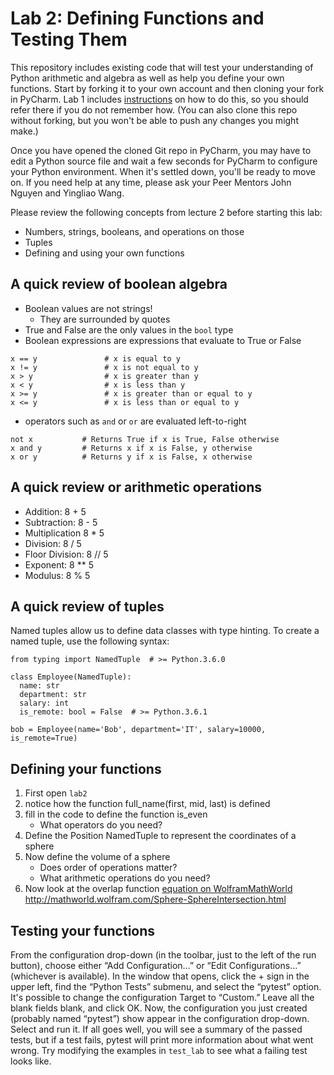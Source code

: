 # Lab 2: Defining Functions and Testing Them

[Lab 1]:
    https://github.com/eecs230/lab1#testing-that-everything-works
[wolfram]:
    http://mathworld.wolfram.com/Sphere-SphereIntersection.html
This repository includes existing code that will test your understanding
of Python arithmetic and algebra as well as help you define your own functions.
Start by forking it to your own account and then cloning your
fork in PyCharm. Lab 1 includes [instructions][Lab 1] on how to do this,
so you should refer there if you do not remember how. (You can also
clone this repo without forking, but you won't be able to push any
changes you might make.)

Once you have opened the cloned Git repo in PyCharm, you may have to
edit a Python source file and wait a few seconds for PyCharm to
configure your Python environment. When it's settled down, you'll
be ready to move on. If you need help at any time, please ask your
Peer Mentors John Nguyen and Yingliao Wang.

Please review the following concepts from lecture 2 before starting this lab:
* Numbers, strings, booleans, and operations on those
* Tuples
* Defining and using your own functions

## A quick review of boolean algebra
* Boolean values are not strings!
    * They are surrounded by quotes
* True and False are the only values in the `bool` type
* Boolean expressions are expressions that evaluate to True or False

```    
x == y               # x is equal to y
x != y               # x is not equal to y
x > y                # x is greater than y
x < y                # x is less than y
x >= y               # x is greater than or equal to y
x <= y               # x is less than or equal to y
```
* operators such as `and` or `or` are evaluated left-to-right
```
not x	        # Returns True if x is True, False otherwise
x and y	        # Returns x if x is False, y otherwise
x or y	        # Returns y if x is False, x otherwise
```
## A quick review or arithmetic operations
* Addition:   8 + 5
* Subtraction: 8 - 5
* Multiplication 8 * 5
* Division: 8 / 5
* Floor Division: 8 // 5
* Exponent: 8 ** 5
* Modulus: 8 % 5

## A quick review of tuples
Named tuples allow us to define data classes with type hinting. To create a named tuple,
use the following syntax:
```
from typing import NamedTuple  # >= Python.3.6.0

class Employee(NamedTuple):
  name: str
  department: str
  salary: int
  is_remote: bool = False  # >= Python.3.6.1
    
bob = Employee(name='Bob', department='IT', salary=10000, is_remote=True)
```
## Defining your functions
1. First open `lab2`
2. notice how the function full_name(first, mid, last) is defined
3. fill in the code to define the function is_even
    - What operators do you need?
4. Define the Position NamedTuple to represent the coordinates of a sphere
5. Now define the volume of a sphere
    - Does order of operations matter? 
    - What arithmetic operations do you need?
6. Now look at the overlap function [equation on WolframMathWorld][wolfram]
http://mathworld.wolfram.com/Sphere-SphereIntersection.html


## Testing your functions

From the configuration drop-down (in the toolbar, just to the left of the run button),
choose either “Add Configuration…” or “Edit Configurations…” (whichever is available). 
In the window that opens, click the + sign in the upper left, find the “Python Tests” submenu, 
and select the “pytest” option. It's possible to change the configuration Target to “Custom.” 
Leave all the blank fields blank, and click OK. Now, the configuration you just created 
(probably named “pytest”) show appear in the configuration drop-down. Select and run it. 
If all goes well, you will see a summary of the passed tests, but if a test fails, 
pytest will print more information about what went wrong. Try modifying the examples 
in `test_lab` to see what a failing test looks like.